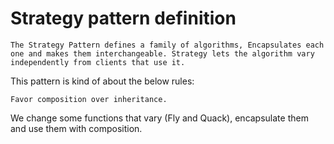 # Strategy pattern definition

`The Strategy Pattern defines a family of algorithms, Encapsulates each one and makes them interchangeable. Strategy lets the algorithm vary independently from clients that use it.`

This pattern is kind of about the below rules:

`Favor composition over inheritance.`

We change some functions that vary (Fly and Quack), encapsulate them and use them with composition.